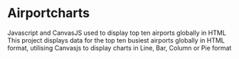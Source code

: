 # Airportcharts
Javascript and CanvasJS used to display top ten airports globally in HTML
This project displays data for the top ten busiest airports globally in HTML format, utilising Canvasjs to display charts in Line, Bar, Column or Pie format
